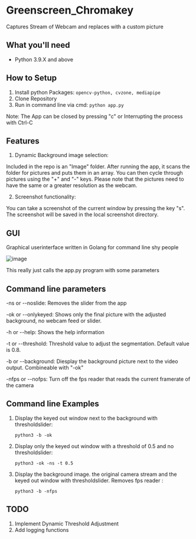 # Greenscreen_Chromakey
Captures Stream of Webcam and replaces with a custom picture

## What you'll need
* Python 3.9.X and above

## How to Setup

1. Install python Packages: `opencv-python, cvzone, mediapipe`
2. Clone Repository
3. Run in command line via cmd: 
   `python app.py`

Note: The App can be closed by pressing "c" or Interrupting the process with Ctrl-C 

## Features

1. Dynamic Background image selection:

Included in the repo is an "Image" folder.
After running the app, it scans the folder for pictures and puts them in an array. 
You can then cycle through pictures using the "+" and "-" keys.
Please note that the pictures need to have the same or a greater resolution as the webcam.

2. Screenshot functionality:

You can take a screenshot of the current window by pressing the key "s". The screenshot will be saved in the local screenshot directory.

## GUI

Graphical userinterface written in Golang for command line shy people

![image](https://user-images.githubusercontent.com/87771733/221035422-2f88add7-e66a-434e-95c4-4e5babf16634.png)

This really just calls the app.py program with some parameters

## Command line parameters

-ns or --noslide: Removes the slider from the app

-ok or --onlykeyed: Shows only the final picture with the adjusted background, no webcam feed or slider.

-h or --help: Shows the help information

-t or --threshold: Threshold value to adjust the segmentation. Default value is 0.8.

-b or --background: Diesplay the background picture next to the video output. Combineable with "-ok"

-nfps or --nofps: Turn off the fps reader that reads the current framerate of the camera

## Command line Examples

1. Display the keyed out window next to the background with thresholdslider:
   
   `python3 -b -ok`

2. Display only the keyed out window with a threshold of 0.5 and no thresholdslider:
   
   `python3 -ok -ns -t 0.5`

3. Display the background image. the original camera stream and the keyed out window with thresholdslider. Removes fps reader :
   
   `python3 -b -nfps`

## TODO

1. Implement Dynamic Threshold Adjustment
2. Add logging functions
